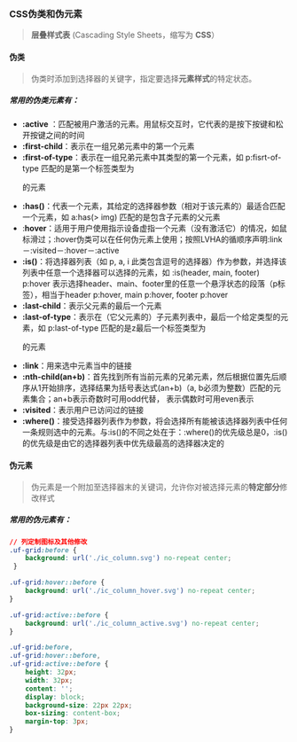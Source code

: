 ### CSS伪类和伪元素

> **层叠样式表** (Cascading Style Sheets，缩写为 **CSS**）

#### 伪类

> 伪类时添加到选择器的关键字，指定要选择**元素样式**的特定状态。

##### 常用的伪类元素有：

* **:active** ：匹配被用户激活的元素。用鼠标交互时，它代表的是按下按键和松开按键之间的时间
* **:first-child**：表示在一组兄弟元素中的第一个元素
* **:first-of-type**：表示在一组兄弟元素中其类型的第一个元素，如 p:fisrt-of-type 匹配的是第一个标签类型为<p>的元素
* **:has()**：代表一个元素，其给定的选择器参数（相对于该元素的）最适合匹配一个元素，如 a:has(> img) 匹配的是包含<img>子元素的<a>父元素
* :**hover**：适用于用户使用指示设备虚指一个元素（没有激活它）的情况，如鼠标滑过；:hover伪类可以在任何伪元素上使用；按照LVHA的循顺序声明:link－:visited－:hover－:active
* **:is()**：将选择器列表（如 p, a, i 此类包含逗号的选择器）作为参数，并选择该列表中任意一个选择器可以选择的元素，如 :is(header, main, footer) p:hover 表示选择header、main、footer里的任意一个悬浮状态的段落（p标签），相当于header p:hover, main p:hover, footer p:hover
* **:last-child**：表示父元素的最后一个元素
* **:last-of-type**：表示在（它父元素的）子元素列表中，最后一个给定类型的元素，如 p:last-of-type 匹配的是z最后一个标签类型为<p>的元素
* **:link**：用来选中元素当中的链接
* **:nth-child(an+b)**：首先找到所有当前元素的兄弟元素，然后根据位置先后顺序从1开始排序，选择结果为括号表达式(an+b)（a, b必须为整数）匹配的元素集合；an+b表示奇数时可用odd代替， 表示偶数时可用even表示
* **:visited**：表示用户已访问过的链接
* **:where()**：接受选择器列表作为参数，将会选择所有能被该选择器列表中任何一条规则选中的元素。与:is()的不同之处在于：:where()的优先级总是0，:is()的优先级是由它的选择器列表中优先级最高的选择器决定的

#### 伪元素

> 伪元素是一个附加至选择器末的关键词，允许你对被选择元素的**特定部分**修改样式

##### 常用的伪元素有：



```css
// 列定制图标及其他修改
.uf-grid:before {
    background: url('./ic_column.svg') no-repeat center;
 }

.uf-grid:hover::before {
    background: url('./ic_column_hover.svg') no-repeat center;
}

.uf-grid:active::before {
    background: url('./ic_column_active.svg') no-repeat center;
}

.uf-grid:before,
.uf-grid:hover::before,
.uf-grid:active::before {
    height: 32px;
    width: 32px;
    content: '';
    display: block;
    background-size: 22px 22px;
    box-sizing: content-box;
    margin-top: 3px;
}
```

